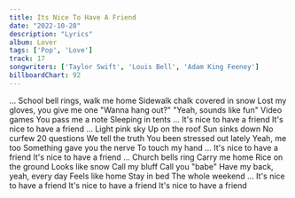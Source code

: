```yaml
---
title: Its Nice To Have A Friend
date: "2022-10-28"
description: "Lyrics"
album: Lover
tags: ['Pop', 'Love']
track: 17
songwriters: ['Taylor Swift', 'Louis Bell', 'Adam King Feeney']
billboardChart: 92
---
```


… School bell rings, walk me home
Sidewalk chalk covered in snow
Lost my gloves, you give me one
"Wanna hang out?"
"Yeah, sounds like fun"
Video games
You pass me a note
Sleeping in tents
… It's nice to have a friend
It's nice to have a friend
… Light pink sky
Up on the roof
Sun sinks down
No curfew
20 questions
We tell the truth
You been stressed out lately
Yeah, me too
Something gave you the nerve
To touch my hand
… It's nice to have a friend
It's nice to have a friend
… Church bells ring
Carry me home
Rice on the ground
Looks like snow
Call my bluff
Call you "babe"
Have my back, yeah, every day
Feels like home
Stay in bed
The whole weekend
… It's nice to have a friend
It's nice to have a friend
It's nice to have a friend